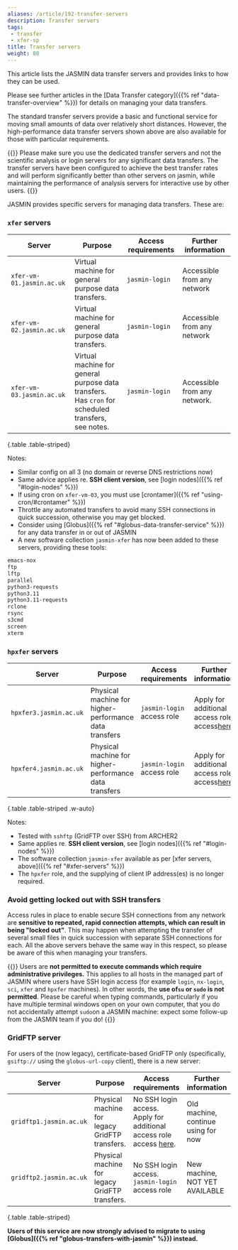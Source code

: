 ```yaml
---
aliases: /article/192-transfer-servers
description: Transfer servers
tags: 
 - transfer
 - xfer-sp
title: Transfer servers
weight: 80
---
```


This article lists the JASMIN data transfer servers and provides links to how
they can be used.

Please see further articles in the [Data Transfer category]({{% ref "data-transfer-overview" %}}) for details on managing your data transfers.

The standard transfer servers provide a basic and functional service for
moving small amounts of data over relatively short distances. However, the
high-performance data transfer servers shown above are also available for
those with particular requirements.

{{<alert type="info" >}}
Please make sure you use the dedicated transfer servers and not the scientific
analysis or login servers for any significant data transfers. The transfer servers have been configured to achieve the best transfer rates and will perform significantly better than other servers on jasmin, while maintaining the performance of analysis servers for interactive use by other users.
{{</alert>}}

JASMIN provides specific servers for managing data transfers. These are:

### `xfer` servers

Server  |  Purpose  |  Access requirements  |  Further information  
---|---|---|---  
`xfer-vm-01.jasmin.ac.uk` |  Virtual machine for general purpose data transfers.  |`jasmin-login` | Accessible from any network
`xfer-vm-02.jasmin.ac.uk` |  Virtual machine for general purpose data transfers.  |`jasmin-login` | Accessible from any network
`xfer-vm-03.jasmin.ac.uk` |  Virtual machine for general purpose data transfers.<br>Has `cron` for scheduled transfers, see notes.  | `jasmin-login`| Accessible from any network.
{.table .table-striped}

Notes:

- Similar config on all 3 (no domain or reverse DNS restrictions now)
- Same advice applies re. **SSH client version**, see [login nodes]({{% ref "#login-nodes" %}})
- If using cron on `xfer-vm-03`, you must use [crontamer]({{% ref "using-cron/#crontamer" %}})
- Throttle any automated transfers to avoid many SSH connections in quick succession, otherwise you may get blocked.
- Consider using [Globus]({{% ref "#globus-data-transfer-service" %}}) for any data transfer in or out of JASMIN
- A new software collection `jasmin-xfer` has now been added to these servers, providing these tools:

```txt
emacs-nox
ftp
lftp
parallel
python3-requests
python3.11
python3.11-requests
rclone
rsync
s3cmd
screen
xterm
```

### `hpxfer` servers

Server  |  Purpose  |  Access requirements  |  Further information  
---|---|---|---  
`hpxfer3.jasmin.ac.uk` | Physical machine for higher-performance data transfers | `jasmin-login` access role | Apply for additional access role access[here](https://accounts.jasmin.ac.uk/services/additional_services/hpxfer)
`hpxfer4.jasmin.ac.uk` | Physical machine for higher-performance data transfers | `jasmin-login` access role | Apply for additional access role access[here](https://accounts.jasmin.ac.uk/services/additional_services/hpxfer)
{.table .table-striped .w-auto}

Notes:

- Tested with `sshftp` (GridFTP over SSH) from ARCHER2
- Same applies re. **SSH client version**, see [login nodes]({{% ref "#login-nodes" %}})
- The software collection `jasmin-xfer` available as per [xfer servers, above]({{% ref "#xfer-servers" %}})
- The `hpxfer` role, and the supplying of client IP address(es) is no longer required.

### Avoid getting locked out with SSH transfers

Access rules in place to enable secure SSH connections from any network are
**sensitive to repeated, rapid connection attempts, which can result in being "locked out"**.
This may happen when attempting the transfer of several small files in quick succession with separate SSH
connections for each.
All the above servers behave the same way in this respect, so please be aware of this when
managing your transfers.

{{<alert type="danger" >}}
Users are **not permitted to execute commands which require
administrative privileges.** This applies to all hosts in the managed part of
JASMIN where users have SSH login access (for example `login`, `nx-login`,
`sci`, `xfer` and `hpxfer` machines). In other words, the **use of`su` or
`sudo` is not permitted**. Please be careful when typing commands,
particularly if you have multiple terminal windows open on your own computer,
that you do not accidentally attempt `sudo`on a JASMIN machine: expect some
follow-up from the JASMIN team if you do!
{{</alert>}}

### GridFTP server

For users of the (now legacy), certificate-based GridFTP only (specifically, `gsiftp://` using the `globus-url-copy` client), there is a new server:

Server  |  Purpose  |  Access requirements  |  Further information  
---|---|---|---  
`gridftp1.jasmin.ac.uk` | Physical machine for legacy GridFTP transfers.  | No SSH login access.<br>Apply for additional access role access [here](https://accounts.jasmin.ac.uk/services/additional_services/hpxfer). | Old machine, continue using for now
`gridftp2.jasmin.ac.uk` | Physical machine for legacy GridFTP transfers. | No SSH login access.<br>`jasmin-login` access role | New machine, NOT YET AVAILABLE
{.table .table-striped}

**Users of this service are now strongly advised to migrate to using [Globus]({{% ref "globus-transfers-with-jasmin" %}}) instead.**
